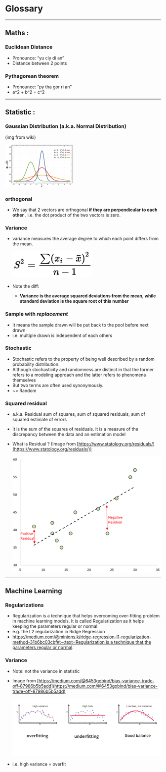 # Glossary

---

## Maths :

### Euclidean Distance

- Pronounce: “yu cly di an”
- Distance between 2 points

### Pythagorean theorem

- Pronounce: “py tha gor ri an”
- a^2 + b^2 = c^2

---

## Statistic :

### Gaussian Distribution (a.k.a. Normal Distribution)

(img from wiki)

![Untitled](Glossary%20dbc83e6c01494cc28b3e4a3d74993f93/Untitled.png)

### orthogonal

- We say that 2 vectors are orthogonal **if they are perpendicular to each other**
. i.e. the dot product of the two vectors is zero.

### Variance

- variance measures the average degree to which each point differs from the mean.
    
    ![Untitled](Glossary%20dbc83e6c01494cc28b3e4a3d74993f93/Untitled%201.png)
    
- Note the diff:
    - **Variance is the average squared deviations from the mean, while standard deviation is the square root of this number**
    

### Sample with *replacement*

- It means the sample drawn will be put back to the pool before next drawn
- i.e. multiple drawn is independent of each others

### **Stochastic**

- Stochastic refers to the property of being well described by a random probability distribution.
- Although stochasticity and randomness are distinct in that the former refers to a modeling approach and the latter refers to phenomena themselves
- But two terms are often used synonymously.
- ~= Random

### Squared residual

- a.k.a.  Residual sum of squares,  sum of squared residuals, sum of squared estimate of errors
- It is the sum of the squares of residuals. It is a measure of the discrepancy between the data and an estimation model
- What is Residual ? (Image from [https://www.statology.org/residuals/](https://www.statology.org/residuals/))
    
    ![Untitled](Glossary%20dbc83e6c01494cc28b3e4a3d74993f93/Untitled%202.png)
    

---

## Machine Learning

### Regularizations

- Regularization is a technique that helps overcoming over-fitting problem in machine learning models. It is called Regularization as it helps keeping the parameters regular or normal
- e.g. the L2 regularization in Ridge Regression
- [https://medium.com/@minions.k/ridge-regression-l1-regularization-method-31b6bc03cbf#:~:text=Regularization is a technique that,the parameters regular or normal](https://medium.com/@minions.k/ridge-regression-l1-regularization-method-31b6bc03cbf#:~:text=Regularization%20is%20a%20technique%20that,the%20parameters%20regular%20or%20normal).

### Variance

- Note: not the variance in statistic
- Image from [https://medium.com/@6453gobind/bias-variance-trade-off-87986b5b5add](https://medium.com/@6453gobind/bias-variance-trade-off-87986b5b5add)
    
    ![Untitled](Glossary%20dbc83e6c01494cc28b3e4a3d74993f93/Untitled%203.png)
    
- i.e. high variance = overfit